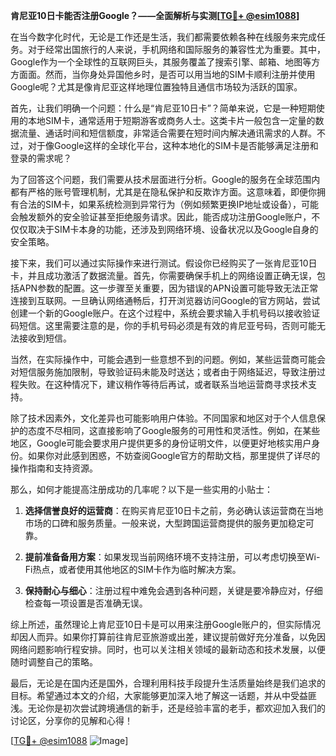 **肯尼亚10日卡能否注册Google？——全面解析与实测[[TG💪+ @esim1088](https://t.me/s/esim1088)]**

在当今数字化时代，无论是工作还是生活，我们都需要依赖各种在线服务来完成任务。对于经常出国旅行的人来说，手机网络和国际服务的兼容性尤为重要。其中，Google作为一个全球性的互联网巨头，其服务覆盖了搜索引擎、邮箱、地图等方方面面。然而，当你身处异国他乡时，是否可以用当地的SIM卡顺利注册并使用Google呢？尤其是像肯尼亚这样地理位置独特且通信市场较为活跃的国家。

首先，让我们明确一个问题：什么是“肯尼亚10日卡”？简单来说，它是一种短期使用的本地SIM卡，通常适用于短期游客或商务人士。这类卡片一般包含一定量的数据流量、通话时间和短信额度，非常适合需要在短时间内解决通讯需求的人群。不过，对于像Google这样的全球化平台，这种本地化的SIM卡是否能够满足注册和登录的需求呢？

为了回答这个问题，我们需要从技术层面进行分析。Google的服务在全球范围内都有严格的账号管理机制，尤其是在隐私保护和反欺诈方面。这意味着，即便你拥有合法的SIM卡，如果系统检测到异常行为（例如频繁更换IP地址或设备），可能会触发额外的安全验证甚至拒绝服务请求。因此，能否成功注册Google账户，不仅仅取决于SIM卡本身的功能，还涉及到网络环境、设备状况以及Google自身的安全策略。

接下来，我们可以通过实际操作来进行测试。假设你已经购买了一张肯尼亚10日卡，并且成功激活了数据流量。首先，你需要确保手机上的网络设置正确无误，包括APN参数的配置。这一步骤至关重要，因为错误的APN设置可能导致无法正常连接到互联网。一旦确认网络通畅后，打开浏览器访问Google的官方网站，尝试创建一个新的Google账户。在这个过程中，系统会要求输入手机号码以接收验证码短信。这里需要注意的是，你的手机号码必须是有效的肯尼亚号码，否则可能无法接收到短信。

当然，在实际操作中，可能会遇到一些意想不到的问题。例如，某些运营商可能会对短信服务施加限制，导致验证码未能及时送达；或者由于网络延迟，导致注册过程失败。在这种情况下，建议稍作等待后再试，或者联系当地运营商寻求技术支持。

除了技术因素外，文化差异也可能影响用户体验。不同国家和地区对于个人信息保护的态度不尽相同，这直接影响了Google服务的可用性和灵活性。例如，在某些地区，Google可能会要求用户提供更多的身份证明文件，以便更好地核实用户身份。如果你对此感到困惑，不妨查阅Google官方的帮助文档，那里提供了详尽的操作指南和支持资源。

那么，如何才能提高注册成功的几率呢？以下是一些实用的小贴士：

1. **选择信誉良好的运营商**：在购买肯尼亚10日卡之前，务必确认该运营商在当地市场的口碑和服务质量。一般来说，大型跨国运营商提供的服务更加稳定可靠。
   
2. **提前准备备用方案**：如果发现当前网络环境不支持注册，可以考虑切换至Wi-Fi热点，或者使用其他地区的SIM卡作为临时解决方案。
   
3. **保持耐心与细心**：注册过程中难免会遇到各种问题，关键是要冷静应对，仔细检查每一项设置是否准确无误。

综上所述，虽然理论上肯尼亚10日卡是可以用来注册Google账户的，但实际情况却因人而异。如果你打算前往肯尼亚旅游或出差，建议提前做好充分准备，以免因网络问题影响行程安排。同时，也可以关注相关领域的最新动态和技术发展，以便随时调整自己的策略。

最后，无论是在国内还是国外，合理利用科技手段提升生活质量始终是我们追求的目标。希望通过本文的介绍，大家能够更加深入地了解这一话题，并从中受益匪浅。无论你是初次尝试跨境通信的新手，还是经验丰富的老手，都欢迎加入我们的讨论区，分享你的见解和心得！

[[TG💪+ @esim1088](https://t.me/s/esim1088) ![Image](https://i.postimg.cc/4NQfJmqS/Snipaste-2025-05-13-00-14-12.png)]